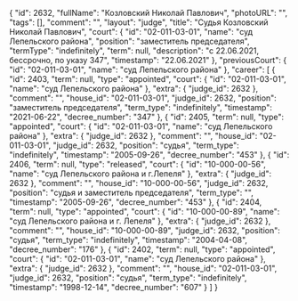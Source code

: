 {
    "id": 2632,
    "fullName": "Козловский Николай Павлович",
    "photoURL": "",
    "tags": [],
    "comment": "",
    "layout": "judge",
    "title": "Судья Козловский Николай Павлович",
    "court": {
        "id": "02-011-03-01",
        "name": "суд Лепельского района",
        "position": "заместитель председателя",
        "termType": "indefinitely",
        "term": null,
        "description": "c 22.06.2021, бессрочно, по указу 347",
        "timestamp": "22.06.2021"
    },
    "previousCourt": {
        "id": "02-011-03-01",
        "name": "суд Лепельского района"
    },
    "career": [
        {
            "id": 2403,
            "term": null,
            "type": "appointed",
            "court": {
                "id": "02-011-03-01",
                "name": "суд Лепельского района"
            },
            "extra": {
                "judge_id": 2632
            },
            "comment": "",
            "house_id": "02-011-03-01",
            "judge_id": 2632,
            "position": "заместитель председателя",
            "term_type": "indefinitely",
            "timestamp": "2021-06-22",
            "decree_number": "347"
        },
        {
            "id": 2405,
            "term": null,
            "type": "appointed",
            "court": {
                "id": "02-011-03-01",
                "name": "суд Лепельского района"
            },
            "extra": {
                "judge_id": 2632
            },
            "comment": "",
            "house_id": "02-011-03-01",
            "judge_id": 2632,
            "position": "судья",
            "term_type": "indefinitely",
            "timestamp": "2005-09-26",
            "decree_number": "453"
        },
        {
            "id": 2406,
            "term": null,
            "type": "released",
            "court": {
                "id": "10-000-00-56",
                "name": "суд Лепельского района и г.Лепеля"
            },
            "extra": {
                "judge_id": 2632
            },
            "comment": "",
            "house_id": "10-000-00-56",
            "judge_id": 2632,
            "position": "судья и заместитель председателя",
            "term_type": "",
            "timestamp": "2005-09-26",
            "decree_number": "453"
        },
        {
            "id": 2404,
            "term": null,
            "type": "appointed",
            "court": {
                "id": "10-000-00-89",
                "name": "суд Лепельского района и г. Лепеля"
            },
            "extra": {
                "judge_id": 2632
            },
            "comment": "",
            "house_id": "10-000-00-89",
            "judge_id": 2632,
            "position": "судья",
            "term_type": "indefinitely",
            "timestamp": "2004-04-08",
            "decree_number": "176"
        },
        {
            "id": 2402,
            "term": null,
            "type": "appointed",
            "court": {
                "id": "02-011-03-01",
                "name": "суд Лепельского района"
            },
            "extra": {
                "judge_id": 2632
            },
            "comment": "",
            "house_id": "02-011-03-01",
            "judge_id": 2632,
            "position": "судья",
            "term_type": "indefinitely",
            "timestamp": "1998-12-14",
            "decree_number": "607"
        }
    ]
}
